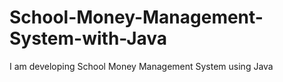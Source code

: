 # School-Money-Management-System-with-Java
I am developing School Money Management System using Java
